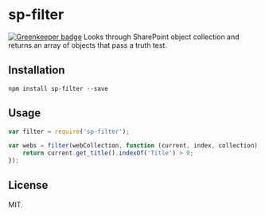 # sp-filter

[![Greenkeeper badge](https://badges.greenkeeper.io/Frederick-S/sp-filter.svg)](https://greenkeeper.io/)
Looks through SharePoint object collection and returns an array of objects that pass a truth test.

## Installation
```
npm install sp-filter --save
```

## Usage
```js
var filter = require('sp-filter');

var webs = filter(webCollection, function (current, index, collection) {
    return current.get_title().indexOf('Title') > 0;
});
```

## License
MIT.

